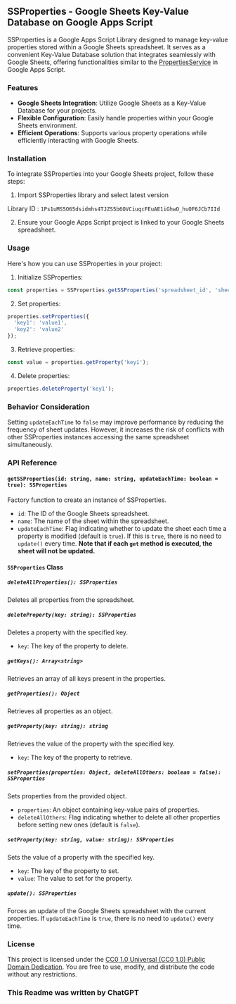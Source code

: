 ## SSProperties - Google Sheets Key-Value Database on Google Apps Script

SSProperties is a Google Apps Script Library designed to manage key-value properties stored within a Google Sheets spreadsheet. It serves as a convenient Key-Value Database solution that integrates seamlessly with Google Sheets, offering functionalities similar to the [PropertiesService](https://developers.google.com/apps-script/reference/properties/properties-service) in Google Apps Script.

### Features

- **Google Sheets Integration**: Utilize Google Sheets as a Key-Value Database for your projects.
- **Flexible Configuration**: Easily handle properties within your Google Sheets environment.
- **Efficient Operations**: Supports various property operations while efficiently interacting with Google Sheets.

### Installation

To integrate SSProperties into your Google Sheets project, follow these steps:

1. Import SSProperties library and select latest version

Library ID : `1Ps1uMS5O65dsidmhs4TJZS5b6OVCiuqcFEuAE1iGhwO_huOF6JCb7IId`

2. Ensure your Google Apps Script project is linked to your Google Sheets spreadsheet.

### Usage

Here's how you can use SSProperties in your project:

1. Initialize SSProperties:

```javascript
const properties = SSProperties.getSSProperties('spreadsheet_id', 'sheet_name');
```

2. Set properties:

```javascript
properties.setProperties({
  'key1': 'value1',
  'key2': 'value2'
});
```

3. Retrieve properties:

```javascript
const value = properties.getProperty('key1');
```

4. Delete properties:

```javascript
properties.deleteProperty('key1');
```

### Behavior Consideration

Setting `updateEachTime` to `false` may improve performance by reducing the frequency of sheet updates. However, it increases the risk of conflicts with other SSProperties instances accessing the same spreadsheet simultaneously.

### API Reference

#### `getSSProperties(id: string, name: string, updateEachTime: boolean = true): SSProperties`

Factory function to create an instance of SSProperties.

- `id`: The ID of the Google Sheets spreadsheet.
- `name`: The name of the sheet within the spreadsheet.
- `updateEachTime`: Flag indicating whether to update the sheet each time a property is modified (default is `true`). If this is `true`, there is no need to `update()` every time. **Note that if each `get` method is executed, the sheet will not be updated.**

#### `SSProperties` Class

##### `deleteAllProperties(): SSProperties`

Deletes all properties from the spreadsheet.

##### `deleteProperty(key: string): SSProperties`

Deletes a property with the specified key.

- `key`: The key of the property to delete.

##### `getKeys(): Array<string>`

Retrieves an array of all keys present in the properties.

##### `getProperties(): Object`

Retrieves all properties as an object.

##### `getProperty(key: string): string`

Retrieves the value of the property with the specified key.

- `key`: The key of the property to retrieve.

##### `setProperties(properties: Object, deleteAllOthers: boolean = false): SSProperties`

Sets properties from the provided object.

- `properties`: An object containing key-value pairs of properties.
- `deleteAllOthers`: Flag indicating whether to delete all other properties before setting new ones (default is `false`).

##### `setProperty(key: string, value: string): SSProperties`

Sets the value of a property with the specified key.

- `key`: The key of the property to set.
- `value`: The value to set for the property.

##### `update(): SSProperties`

Forces an update of the Google Sheets spreadsheet with the current properties. If `updateEachTime` is `true`, there is no need to `update()` every time.

### License

This project is licensed under the [CC0 1.0 Universal (CC0 1.0) Public Domain Dedication](https://creativecommons.org/publicdomain/zero/1.0/). You are free to use, modify, and distribute the code without any restrictions.

### This Readme was written by ChatGPT